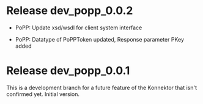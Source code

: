 # Release dev_popp_0.0.2
- PoPP: Update xsd/wsdl for client system interface

 
- PoPP: Datatype of PoPPToken updated, Response parameter PKey added



# Release dev_popp_0.0.1
This is a development branch for a future feature of the Konnektor that isn't confirmed yet.
Initial version.

